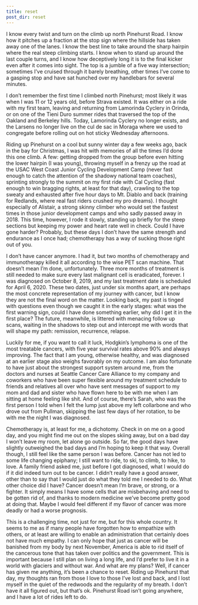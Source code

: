 ```yaml
---
title: reset
post_dir: reset
---
```


I know every twist and turn on the climb up north Pinehurst Road. I know how it pitches up a fraction at the stop sign where the hillside has taken away one of the lanes. I know the best line to take around the sharp hairpin where the real steep climbing starts. I know when to stand up around the last couple turns, and I know how deceptively long it is to the final kicker even after it comes into sight. The top is a jumble of a five way intersection; sometimes I’ve cruised through it barely breathing, other times I’ve come to a gasping stop and have sat hunched over my handlebars for several minutes.

I don’t remember the first time I climbed north Pinehurst; most likely it was when I was 11 or 12 years old, before Strava existed. It was either on a ride with my first team, leaving and returning from Lamorinda Cyclery in Orinda, or on one of the Tieni Duro summer rides that traversed the top of the Oakland and Berkeley hills. Today, Lamorinda Cyclery no longer exists, and the Larsens no longer live on the cul de sac in Moraga where we used to congregate before rolling out on hot sticky Wednesday afternoons.

Riding up Pinehurst on a cool but sunny winter day a few weeks ago, back in the bay for Christmas, I was hit with memories of all the times I’d done this one climb. A few: getting dropped from the group before even hitting the lower hairpin (I was young), throwing myself in a frenzy up the road at the USAC West Coast Junior Cycling Development Camp (never fast enough to catch the attention of the shadowy national team coaches), sprinting strongly to the summit on my first ride with Cal Cycling (fast enough to win bragging rights, at least for that day), crawling to the top sweaty and exhausted after five hour days to Mt. Diablo and back (training for Redlands, where real fast riders crushed my pro dreams). I thought especially of Alistair, a strong skinny climber who would set the fastest times in those junior development camps and who sadly passed away in 2018. This time, however, I rode it slowly, standing up briefly for the steep sections but keeping my power and heart rate well in check. Could I have gone harder? Probably, but these days I don’t have the same strength and endurance as I once had; chemotherapy has a way of sucking those right out of you.

I don’t have cancer anymore. I had it, but two months of chemotherapy and immunotherapy killed it all according to the wise PET scan machine. That doesn’t mean I’m done, unfortunately. Three more months of treatment is still needed to make sure every last malignant cell is eradicated, forever. I was diagnosed on October 8, 2019, and my last treatment date is scheduled for April 6, 2020. These two dates, just under six months apart, are perhaps the most concrete representation of my journey with cancer, but I know they are not the final word on the matter. Looking back, my past is tinged with questions even though we caught it in the early stages: what was the first warning sign, could I have done something earlier, why did I get it in the first place? The future, meanwhile, is littered with menacing follow up scans, waiting in the shadows to step out and intercept me with words that will shape my path: remission, recurrence, relapse.

Luckily for me, if you want to call it luck, Hodgkin’s lymphoma is one of the most treatable cancers, with five year survival rates above 90% and always improving. The fact that I am young, otherwise healthy, and was diagnosed at an earlier stage also weighs favorably on my outcome. I am also fortunate to have just about the strongest support system around me, from the doctors and nurses at Seattle Cancer Care Alliance to my company and coworkers who have been super flexible around my treatment schedule to friends and relatives all over who have sent messages of support to my mom and dad and sister who have flown here to be with me when I am sitting at home feeling like shit. And of course, there’s Sarah, who was the first person I told when I felt the lump just above my left collarbone and who drove out from Pullman, skipping the last few days of her rotation, to be with me the night I was diagnosed.

Chemotherapy is, at least for me, a dichotomy. Check in on me on a good day, and you might find me out on the slopes skiing away, but on a bad day I won’t leave my room, let alone go outside. So far, the good days have slightly outweighed the bad days and I’m hoping to keep it that way. Overall though, I still feel like the same person I was before. Cancer has not led to some life changing epiphany; I still want to ride, to ski, to climb, to hike, to love. A family friend asked me, just before I got diagnosed, what I would do if it did indeed turn out to be cancer. I didn’t really have a good answer, other than to say that I would just do what they told me I needed to do. What other choice did I have? Cancer doesn’t mean I’m brave, or strong, or a fighter. It simply means I have some cells that are misbehaving and need to be gotten rid of, and thanks to modern medicine we’ve become pretty good at doing that. Maybe I would feel different if my flavor of cancer was more deadly or had a worse prognosis.

This is a challenging time, not just for me, but for this whole country. It seems to me as if many people have forgotten how to empathize with others, or at least are willing to enable an administration that certainly does not have much empathy. I can only hope that just as cancer will be banished from my body by next November, America is able to rid itself of the cancerous tone that has taken over politics and the government. This is important because I still plan on living a long life, and I’d prefer to live it in a world with glaciers and without war. And what are my plans? Well, if cancer has given me anything, it’s been a chance to reset. Riding up Pinehurst that day, my thoughts ran from those I love to those I’ve lost and back, and I lost myself in the quiet of the redwoods and the regularity of my breath. I don’t have it all figured out, but that’s ok. Pinehurst Road isn’t going anywhere, and I have a lot of rides left to do.

